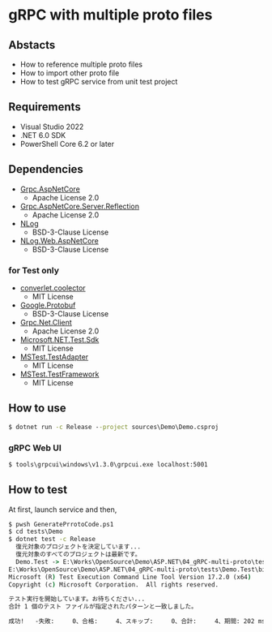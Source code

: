 # gRPC with multiple proto files

## Abstacts

* How to reference multiple proto files
* How to import other proto file
* How to test gRPC service from unit test project

## Requirements

* Visual Studio 2022
* .NET 6.0 SDK
* PowerShell Core 6.2 or later

## Dependencies

* [Grpc.AspNetCore](https://github.com/grpc/grpc-dotnet)
  * Apache License 2.0
* [Grpc.AspNetCore.Server.Reflection](https://github.com/grpc/grpc-dotnet)
  * Apache License 2.0
* [NLog](https://github.com/NLog/NLog)
  * BSD-3-Clause License
* [NLog.Web.AspNetCore](https://github.com/NLog/NLog.Web)
  * BSD-3-Clause License

### for Test only

* [converlet.coolector](https://github.com/coverlet-coverage/coverlet)
  * MIT License
* [Google.Protobuf](https://github.com/protocolbuffers/protobuf)
  * BSD-3-Clause License
* [Grpc.Net.Client](https://github.com/grpc/grpc-dotnet)
  * Apache License 2.0
* [Microsoft.NET.Test.Sdk](https://github.com/microsoft/vstest/)
  * MIT License
* [MSTest.TestAdapter](https://github.com/microsoft/testfx)
  * MIT License
* [MSTest.TestFramework](https://github.com/microsoft/testfx)
  * MIT License

## How to use


````bat
$ dotnet run -c Release --project sources\Demo\Demo.csproj
````

### gRPC Web UI

````bat
$ tools\grpcui\windows\v1.3.0\grpcui.exe localhost:5001
````

## How to test

At first, launch service and then,

````bat
$ pwsh GeneratePrrotoCode.ps1
$ cd tests\Demo
$ dotnet test -c Release
  復元対象のプロジェクトを決定しています...
  復元対象のすべてのプロジェクトは最新です。
  Demo.Test -> E:\Works\OpenSource\Demo\ASP.NET\04_gRPC-multi-proto\tests\Demo.Test\bin\Release\net6.0\Demo.Test.dll
E:\Works\OpenSource\Demo\ASP.NET\04_gRPC-multi-proto\tests\Demo.Test\bin\Release\net6.0\Demo.Test.dll (.NETCoreApp,Version=v6.0) のテスト実行
Microsoft (R) Test Execution Command Line Tool Version 17.2.0 (x64)
Copyright (c) Microsoft Corporation.  All rights reserved.

テスト実行を開始しています。お待ちください...
合計 1 個のテスト ファイルが指定されたパターンと一致しました。

成功!   -失敗:     0、合格:     4、スキップ:     0、合計:     4、期間: 202 ms - Demo.Test.dll (net6.0)
````
